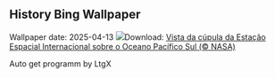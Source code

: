 ## History Bing Wallpaper
Wallpaper date: 2025-04-13
![](https://www.bing.com/th?id=OHR.SpaceFlight_PT-BR1652543641_UHD.jpg&w=1000)Download: [Vista da cúpula da Estação Espacial Internacional sobre o Oceano Pacífico Sul (© NASA)](https://www.bing.com/th?id=OHR.SpaceFlight_PT-BR1652543641_UHD.jpg)

Auto get programm by LtgX
